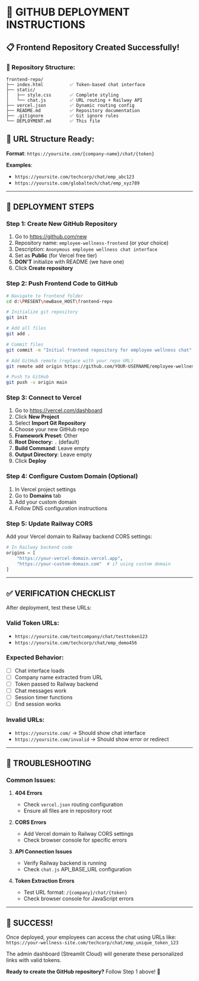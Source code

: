 # 🚀 GITHUB DEPLOYMENT INSTRUCTIONS

## 📋 Frontend Repository Created Successfully!

### 📁 Repository Structure:
```
frontend-repo/
├── index.html          ✅ Token-based chat interface
├── static/
│   ├── style.css       ✅ Complete styling
│   └── chat.js         ✅ URL routing + Railway API
├── vercel.json         ✅ Dynamic routing config
├── README.md           ✅ Repository documentation
├── .gitignore          ✅ Git ignore rules
└── DEPLOYMENT.md       ✅ This file
```

## 🔗 URL Structure Ready:
**Format**: `https://yoursite.com/{company-name}/chat/{token}`

**Examples**:
- `https://yoursite.com/techcorp/chat/emp_abc123`
- `https://yoursite.com/globaltech/chat/emp_xyz789`

---

## 🚀 DEPLOYMENT STEPS

### Step 1: Create New GitHub Repository
1. Go to https://github.com/new
2. Repository name: `employee-wellness-frontend` (or your choice)
3. Description: `Anonymous employee wellness chat interface`
4. Set as **Public** (for Vercel free tier)
5. **DON'T** initialize with README (we have one)
6. Click **Create repository**

### Step 2: Push Frontend Code to GitHub
```bash
# Navigate to frontend folder
cd d:\PRESENT\newBase_HOST\frontend-repo

# Initialize git repository
git init

# Add all files
git add .

# Commit files
git commit -m "Initial frontend repository for employee wellness chat"

# Add GitHub remote (replace with your repo URL)
git remote add origin https://github.com/YOUR-USERNAME/employee-wellness-frontend.git

# Push to GitHub
git push -u origin main
```

### Step 3: Connect to Vercel
1. Go to https://vercel.com/dashboard
2. Click **New Project**
3. Select **Import Git Repository**
4. Choose your new GitHub repo
5. **Framework Preset**: Other
6. **Root Directory**: `.` (default)
7. **Build Command**: Leave empty
8. **Output Directory**: Leave empty
9. Click **Deploy**

### Step 4: Configure Custom Domain (Optional)
1. In Vercel project settings
2. Go to **Domains** tab
3. Add your custom domain
4. Follow DNS configuration instructions

### Step 5: Update Railway CORS
Add your Vercel domain to Railway backend CORS settings:
```python
# In Railway backend code
origins = [
    "https://your-vercel-domain.vercel.app",
    "https://your-custom-domain.com"  # if using custom domain
]
```

---

## ✅ VERIFICATION CHECKLIST

After deployment, test these URLs:

### Valid Token URLs:
- `https://yoursite.com/testcompany/chat/testtoken123`
- `https://yoursite.com/techcorp/chat/emp_demo456`

### Expected Behavior:
- [ ] Chat interface loads
- [ ] Company name extracted from URL
- [ ] Token passed to Railway backend
- [ ] Chat messages work
- [ ] Session timer functions
- [ ] End session works

### Invalid URLs:
- `https://yoursite.com/` → Should show chat interface
- `https://yoursite.com/invalid` → Should show error or redirect

---

## 🔧 TROUBLESHOOTING

### Common Issues:

1. **404 Errors**
   - Check `vercel.json` routing configuration
   - Ensure all files are in repository root

2. **CORS Errors**
   - Add Vercel domain to Railway CORS settings
   - Check browser console for specific errors

3. **API Connection Issues**
   - Verify Railway backend is running
   - Check `chat.js` API_BASE_URL configuration

4. **Token Extraction Errors**
   - Test URL format: `/{company}/chat/{token}`
   - Check browser console for JavaScript errors

---

## 🎉 SUCCESS!

Once deployed, your employees can access the chat using URLs like:
`https://your-wellness-site.com/techcorp/chat/emp_unique_token_123`

The admin dashboard (Streamlit Cloud) will generate these personalized links with valid tokens.

**Ready to create the GitHub repository?** Follow Step 1 above! 🚀
